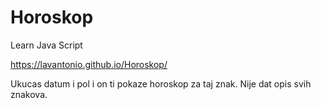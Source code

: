 # Horoskop
Learn Java Script

https://lavantonio.github.io/Horoskop/

Ukucas datum i pol i on ti pokaze horoskop za taj znak. Nije dat opis svih znakova.
